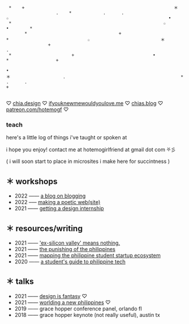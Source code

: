 ```                             *      +                                            .                          ＊                ☆             .   
 *    +                                                         ＊                                                                                 
                   .    *            .      .                                             ☆                                                             • 
 *                                                          ☆                                      •        *                                  
       *                                   +                             *                              ☆                           ＊               
                +                                                                                                        .
 *                       +                              •                   *                  + 
                                                                                                                              • 
＊                    .                                            *            .      .                                                                              + 
                  
```

♡ [chia.design](https://chia.design) ♡ [ifyouknewmewouldyoulove.me](https://ifyouknewmewouldyoulove.me/) ♡ [chias.blog](https://chias.blog) ♡ [patreon.com/hotemogf](https://www.patreon.com/hotemogf) ♡


### teach
here's a little log of things i've taught or spoken at

i hope you enjoy! contact me at hotemogirlfriend at gmail dot com ⛧彡

( i will soon start to place in microsites i make here for succintness )


## ＊ workshops
* 2022 —— [a blog on blogging](https://write-yourself-in.blogspot.com/)
* 2022 –— [making a poetic web(site)](https://chiaski.github.io/poeticweb/)
* 2021 —— [getting a design internship](https://www.youtube.com/watch?v=nLuCj29nsuQ)

## ＊ resources/writing
* 2021 —— ['ex-silicon valley' means nothing.](https://chias.blog/2021/ex-silicon-valley-means-nothing/)
* 2021 —— [the punishing of the philippines](https://ifyouknewmewouldyoulove.me/punishing/)
* 2021 —— [mapping the philippine student startup ecosystem](https://developh.notion.site/Mapping-the-Philippine-Student-Startup-Ecosystem-f8a6e0ed223b46febccfddf85d4b5a97)
* 2020 —— [a student's guide to philippine tech](https://develo.ph/phtech)

## ＊ talks
* 2021 —— [design is fantasy](https://ifyouknewmewouldyoulove.me/fantasy) ♡
* 2021 —— [worlding a new philippines](https://chias.blog/2021/talk-worlding-a-new-philippines/) ♡
* 2019 —— grace hopper conference panel, orlando fl
* 2018 —— grace hopper keynote (not really useful), austin tx



